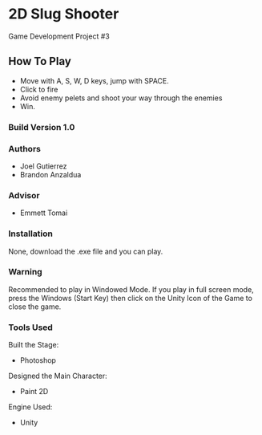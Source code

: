 # 2D Slug Shooter

Game Development Project #3

## How To Play
- Move with A, S, W, D keys, jump with SPACE. 
- Click to fire
- Avoid enemy pelets and shoot your way through the enemies
- Win.

### Build Version 1.0

### Authors
- Joel Gutierrez
- Brandon Anzaldua

### Advisor
- Emmett Tomai

### Installation
None, download the .exe file and you can play.

### Warning
Recommended to play in Windowed Mode. If you play in full screen mode, press the Windows (Start Key) then click on the Unity Icon of the Game to close the game.

### Tools Used
Built the Stage:
- Photoshop

Designed the Main Character:
- Paint 2D

Engine Used:
- Unity
  
